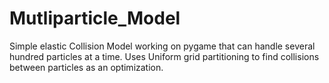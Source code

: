 # Mutliparticle_Model
Simple elastic Collision Model working on pygame that can handle several hundred particles at a time. Uses Uniform grid partitioning to find collisions between particles as an optimization.
